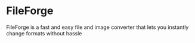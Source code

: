 # FileForge
FileForge is a fast and easy file and image converter that lets you instantly change formats without hassle


